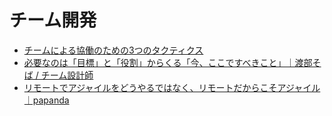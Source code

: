 # チーム開発

- [チームによる協働のための3つのタクティクス](https://note.com/papanda0806/n/n37196b79210e)
- [必要なのは「目標」と「役割」からくる「今、ここですべきこと」｜渡部そば / チーム設計師](https://note.com/sobarecord/n/nf4e0eae9cf0f)
- [リモートでアジャイルをどうやるではなく、リモートだからこそアジャイル｜papanda](https://note.com/papanda0806/n/na73b382b352f)